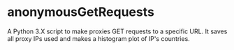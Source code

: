 # anonymousGetRequests
A Python 3.X script to make proxies GET requests to a specific URL. It saves all proxy IPs used and makes a histogram plot of IP's countries.
